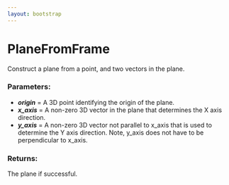 ```yaml
---
layout: bootstrap
---
```


# PlaneFromFrame

Construct a plane from a point, and two vectors in the plane.
          

### Parameters:

- ***origin*** = A 3D point identifying the origin of the plane.
- ***x_axis*** = A non-zero 3D vector in the plane that determines the X axis
         direction.
- ***y_axis*** = A non-zero 3D vector not parallel to x_axis that is used
         to determine the Y axis direction. Note, y_axis does not
         have to be perpendicular to x_axis.
        

### Returns:


The plane if successful. 
        


